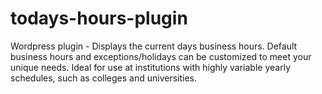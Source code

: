 todays-hours-plugin
===================
Wordpress plugin - Displays the current days business hours. Default business hours and exceptions/holidays can be customized to meet your unique needs. Ideal for use at institutions with highly variable yearly schedules, such as colleges and universities.

